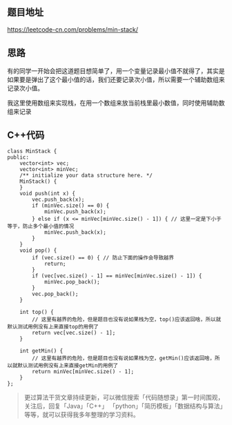 ## 题目地址 
https://leetcode-cn.com/problems/min-stack/

## 思路 

有的同学一开始会把这道题目想简单了，用一个变量记录最小值不就得了，其实是如果要是弹出了这个最小值的话，我们还要记录次小值，所以需要一个辅助数组来记录次小值。

我这里使用数组来实现栈，在用一个数组来放当前栈里最小数值，同时使用辅助数组来记录

## C++代码

```
class MinStack {
public:
    vector<int> vec;
    vector<int> minVec;
    /** initialize your data structure here. */
    MinStack() {
    }
    void push(int x) {
        vec.push_back(x);
        if (minVec.size() == 0) {
            minVec.push_back(x);
        } else if (x <= minVec[minVec.size() - 1]) { // 这里一定是下小于等于，防止多个最小值的情况
            minVec.push_back(x);
        }
    }
    void pop() {
        if (vec.size() == 0) { // 防止下面的操作会导致越界
            return;
        }
        if (vec[vec.size() - 1] == minVec[minVec.size() - 1]) { 
            minVec.pop_back();
        }
        vec.pop_back();
    }

    int top() {
        // 这里有越界的危险，但是题目也没有说如果栈为空，top()应该返回啥，所以就默认测试用例没有上来直接top的用例了
        return vec[vec.size() - 1]; 
    }

    int getMin() {
        // 这里有越界的危险，但是题目也没有说如果栈为空，getMin()应该返回啥，所以就默认测试用例没有上来直接getMin的用例了
        return minVec[minVec.size() - 1];
    }
};

```
> 更过算法干货文章持续更新，可以微信搜索「代码随想录」第一时间围观，关注后，回复「Java」「C++」 「python」「简历模板」「数据结构与算法」等等，就可以获得我多年整理的学习资料。

